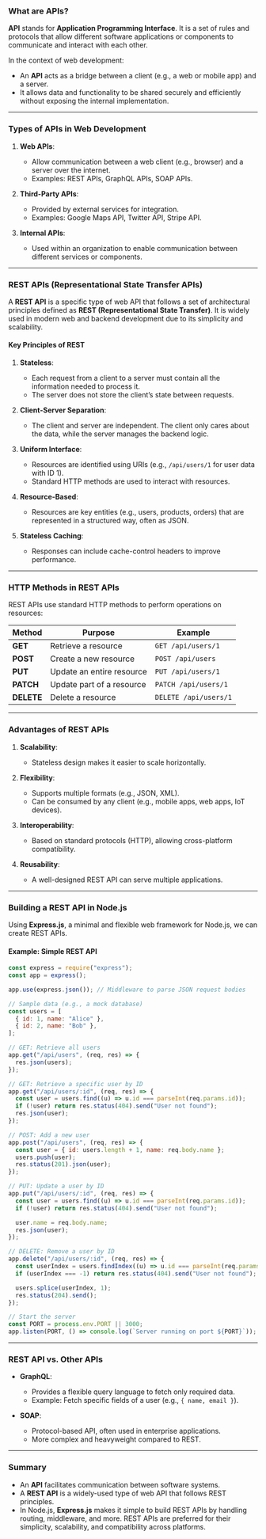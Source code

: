 ### **What are APIs?**
**API** stands for **Application Programming Interface**. It is a set of rules and protocols that allow different software applications or components to communicate and interact with each other.

In the context of web development:
- An **API** acts as a bridge between a client (e.g., a web or mobile app) and a server.
- It allows data and functionality to be shared securely and efficiently without exposing the internal implementation.

---

### **Types of APIs in Web Development**
1. **Web APIs**:
   - Allow communication between a web client (e.g., browser) and a server over the internet.
   - Examples: REST APIs, GraphQL APIs, SOAP APIs.

2. **Third-Party APIs**:
   - Provided by external services for integration.
   - Examples: Google Maps API, Twitter API, Stripe API.

3. **Internal APIs**:
   - Used within an organization to enable communication between different services or components.

---

### **REST APIs (Representational State Transfer APIs)**

A **REST API** is a specific type of web API that follows a set of architectural principles defined as **REST (Representational State Transfer)**. It is widely used in modern web and backend development due to its simplicity and scalability.

#### **Key Principles of REST**
1. **Stateless**:
   - Each request from a client to a server must contain all the information needed to process it.
   - The server does not store the client’s state between requests.

2. **Client-Server Separation**:
   - The client and server are independent. The client only cares about the data, while the server manages the backend logic.

3. **Uniform Interface**:
   - Resources are identified using URIs (e.g., `/api/users/1` for user data with ID 1).
   - Standard HTTP methods are used to interact with resources.

4. **Resource-Based**:
   - Resources are key entities (e.g., users, products, orders) that are represented in a structured way, often as JSON.

5. **Stateless Caching**:
   - Responses can include cache-control headers to improve performance.

---

### **HTTP Methods in REST APIs**
REST APIs use standard HTTP methods to perform operations on resources:

| **Method** | **Purpose**                     | **Example**                 |
|------------|---------------------------------|-----------------------------|
| **GET**    | Retrieve a resource            | `GET /api/users/1`          |
| **POST**   | Create a new resource          | `POST /api/users`           |
| **PUT**    | Update an entire resource      | `PUT /api/users/1`          |
| **PATCH**  | Update part of a resource      | `PATCH /api/users/1`        |
| **DELETE** | Delete a resource              | `DELETE /api/users/1`       |

---

### **Advantages of REST APIs**
1. **Scalability**:
   - Stateless design makes it easier to scale horizontally.
   
2. **Flexibility**:
   - Supports multiple formats (e.g., JSON, XML).
   - Can be consumed by any client (e.g., mobile apps, web apps, IoT devices).

3. **Interoperability**:
   - Based on standard protocols (HTTP), allowing cross-platform compatibility.

4. **Reusability**:
   - A well-designed REST API can serve multiple applications.

---

### **Building a REST API in Node.js**
Using **Express.js**, a minimal and flexible web framework for Node.js, we can create REST APIs.

#### **Example: Simple REST API**
```javascript
const express = require("express");
const app = express();

app.use(express.json()); // Middleware to parse JSON request bodies

// Sample data (e.g., a mock database)
const users = [
  { id: 1, name: "Alice" },
  { id: 2, name: "Bob" },
];

// GET: Retrieve all users
app.get("/api/users", (req, res) => {
  res.json(users);
});

// GET: Retrieve a specific user by ID
app.get("/api/users/:id", (req, res) => {
  const user = users.find((u) => u.id === parseInt(req.params.id));
  if (!user) return res.status(404).send("User not found");
  res.json(user);
});

// POST: Add a new user
app.post("/api/users", (req, res) => {
  const user = { id: users.length + 1, name: req.body.name };
  users.push(user);
  res.status(201).json(user);
});

// PUT: Update a user by ID
app.put("/api/users/:id", (req, res) => {
  const user = users.find((u) => u.id === parseInt(req.params.id));
  if (!user) return res.status(404).send("User not found");

  user.name = req.body.name;
  res.json(user);
});

// DELETE: Remove a user by ID
app.delete("/api/users/:id", (req, res) => {
  const userIndex = users.findIndex((u) => u.id === parseInt(req.params.id));
  if (userIndex === -1) return res.status(404).send("User not found");

  users.splice(userIndex, 1);
  res.status(204).send();
});

// Start the server
const PORT = process.env.PORT || 3000;
app.listen(PORT, () => console.log(`Server running on port ${PORT}`));
```

---

### **REST API vs. Other APIs**
- **GraphQL**:
  - Provides a flexible query language to fetch only required data.
  - Example: Fetch specific fields of a user (e.g., `{ name, email }`).

- **SOAP**:
  - Protocol-based API, often used in enterprise applications.
  - More complex and heavyweight compared to REST.

---

### **Summary**
- An **API** facilitates communication between software systems.
- A **REST API** is a widely-used type of web API that follows REST principles.
- In Node.js, **Express.js** makes it simple to build REST APIs by handling routing, middleware, and more. REST APIs are preferred for their simplicity, scalability, and compatibility across platforms.